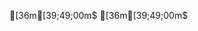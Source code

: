 [36m<?php[39;49;00m$
$
[31m$x[39;49;00m = [34marray[39;49;00m([34m0123[39;49;00m, [34m0x0a[39;49;00m, -[34m0x0a[39;49;00m, -[34m0123[39;49;00m, [34m12[39;49;00m, -[34m12[39;49;00m);$
$
[36m?>[39;49;00m$
[36m<?php[39;49;00m$
[31m$a[39;49;00m = [34m1.234[39;49;00m; $
[31m$b[39;49;00m = [34m1.2e3[39;49;00m; $
[31m$c[39;49;00m = [34m7E-10[39;49;00m;$
[36m?>[39;49;00m$
